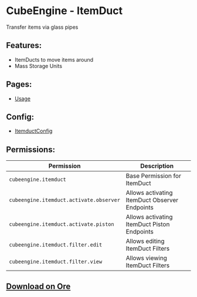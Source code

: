 # CubeEngine - ItemDuct
Transfer items via glass pipes

## Features:
 - ItemDucts to move items around
 - Mass Storage Units

## Pages:
 - [Usage](pages/usage.md)

## Config:
 - [ItemductConfig](pages/config-itemductconfig.md)

## Permissions:

| Permission | Description |
| --- | --- |
| `cubeengine.itemduct` | Base Permission for ItemDuct |
| `cubeengine.itemduct.activate.observer` | Allows activating ItemDuct Observer Endpoints |
| `cubeengine.itemduct.activate.piston` | Allows activating ItemDuct Piston Endpoints |
| `cubeengine.itemduct.filter.edit` | Allows editing ItemDuct Filters |
| `cubeengine.itemduct.filter.view` | Allows viewing ItemDuct Filters |

## [Download on Ore](https://ore.spongepowered.org/CubeEngine/CubeEngine---ItemDuct)

